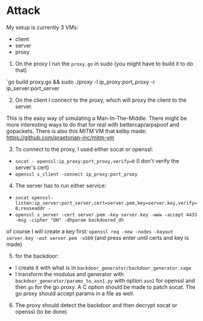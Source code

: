 # Attack

My setup is currently 3 VMs:
* client
* server
* proxy

1. On the proxy I run the `proxy.go` in sudo (you might have to build it to do that)

`go build proxy.go && sudo ./proxy -l ip_proxy:port_proxy -r ip_server:port_server

2. On the client I connect to the proxy, which will proxy the client to the server.

This is the easy way of simulating a Man-In-The-Middle. There might be more interesting ways to do that for real with bettercap/arpspoof and gopackets. There is also this MITM VM that kelby made: https://github.com/praetorian-inc/mitm-vm

3. To connect to the proxy, I used either socat or openssl:

* `socat - openssl:ip_proxy:port_proxy,verify=0` (I don't verify the server's cert)
* `openssl s_client -connect ip_proxy:port_proxy`

4. The server has to run either service:

* `socat openssl-listen:ip_server:port_server,cert=server.pem,key=server.key,verify=0,reuseaddr -`
* `openssl s_server -cert server.pem -key server.key -www -accept 4433 -msg -cipher "DH" -dhparam backdoored_dh`

of course I will create a key first: `openssl req -new -nodes -keyout server.key -out server.pem -x509` (and press enter until certs and key is made)

5. for the backdoor:

* I create it with what is in `backdoor_generator/backdoor_generator.sage`
* I transform the modulus and generator with `backdoor_generator/params_to_asn1.py` with option `asn1` for openssl and then `go` for the go proxy. A C option should be made to patch socat. The go proxy should accept params in a file as well.

6. The proxy should detect the backdoor and then decrypt socat or openssl (to be done)
